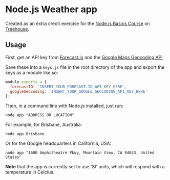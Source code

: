 # Node.js Weather app

Created as an extra credit exercise for the [Node.js Basics Course](https://teamtreehouse.com/library/nodejs-basics) on [Treehouse](http://referrals.trhou.se/iainsimmons).

## Usage

First, get an API key from [Forecast.io](https://developer.forecast.io/) and the [Google Maps Geocoding API](https://developers.google.com/maps/documentation/geocoding/intro)

Save these into a `keys.js` file in the root directory of the app and export the keys as a module like so:

```js
module.exports = {
  forecastIO: 'INSERT_YOUR_FORECAST.IO_API_KEY_HERE',
  googleGeocoding: 'INSERT_YOUR_GOOGLE_GEOCODING_API_KEY_HERE'
};
```

Then, in a command line with Node.js installed, just run:

```console
node app "ADDRESS OR LOCATION"
```

For example, for Brisbane, Australia:

```console
node app Brisbane
```

Or for the Google headquarters in California, USA:

```console
node app "1600 Amphitheatre Pkwy, Mountain View, CA 94043, United States"
```

**Note** that the app is currently set to use 'SI' units, which will respond with a temperature in Celcius.